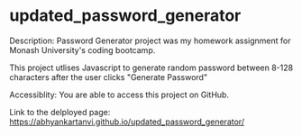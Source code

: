 # updated_password_generator

Description: Password Generator project was my homework assignment for Monash University's coding bootcamp.

This project utlises Javascript to generate random password between 8-128 characters after the user clicks "Generate Password"

Accessiblity: You are able to access this project on GitHub.

Link to the delployed page:
https://abhyankartanvi.github.io/updated_password_generator/
